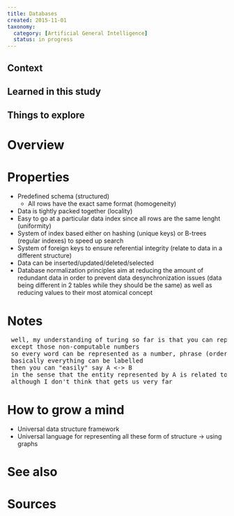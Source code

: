 ```yaml
---
title: Databases
created: 2015-11-01
taxonomy:
  category: [Artificial General Intelligence]
  status: in progress
---
```


## Context

## Learned in this study

## Things to explore

# Overview

# Properties

* Predefined schema (structured)
	* All rows have the exact same format (homogeneity)
* Data is tightly packed together (locality)
* Easy to go at a particular data index since all rows are the same lenght (uniformity)
* System of index based either on hashing (unique keys) or B-trees (regular indexes) to speed up search
* System of foreign keys to ensure referential integrity (relate to data in a different structure)
* Data can be inserted/updated/deleted/selected
* Database normalization principles aim at reducing the amount of redundant data in order to prevent data desynchronization issues (data being different in 2 tables while they should be the same) as well as reducing values to their most atomical concept

# Notes

<pre>
<tomzx> well, my understanding of turing so far is that you can represent pretty much anything as a number
<tomzx> except those non-computable numbers
<tomzx> so every word can be represented as a number, phrase (order of words) as a number, documents as a number, thoughts as a number, etc.
<tomzx> basically everything can be labelled
<tomzx> then you can "easily" say A <-> B
<tomzx> in the sense that the entity represented by A is related to the entity represented by B
<tomzx> although I don't think that gets us very far
</pre>

# How to grow a mind

* Universal data structure framework
* Universal language for representing all these form of structure -> using graphs

# See also

# Sources
